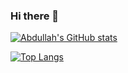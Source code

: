 ### Hi there 👋

[![Abdullah's GitHub stats](https://github-readme-stats.vercel.app/api?username=AbdullahBelikirik&count_private=true&show_icons=true&theme=radical&hide_rank=false)](https://github.com/anuraghazra/github-readme-stats)

[![Top Langs](https://github-readme-stats.vercel.app/api/top-langs/?username=AbdullahBelikirik)](https://github.com/anuraghazra/github-readme-stats)